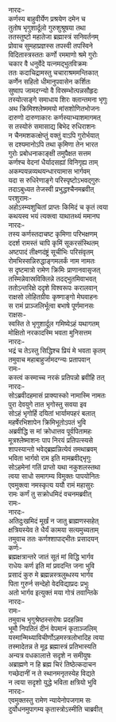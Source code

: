 नारदः-  
कर्णस्य बाहुवीर्येण प्रश्रयेण दमेन च  
तुतोष भृगुशार्दूलो गुरुशुश्रूषया तथा  
ततस्तुष्टो महातेजा ब्रह्मास्त्रं सनिवर्तनम्  
प्रोवाच सुमहाप्रज्ञस्स तपस्वी तपस्विने  
विदितास्त्रस्ततः कर्णो रममाणो श्रमे गुरोः  
चकार वै धनुर्वेदे यत्नमद्भुतविक्रमः  
ततः कदाचिद्रामस्तु चचाराश्रममन्तिकात्  
कर्णेन सहितो धीमानुपवासेन कर्शितः  
सुष्वाप जामदग्न्यो वै विस्रम्भोत्पन्नसौहृदः  
तस्योत्सङ्गे समाधाय शिरः क्लान्तमना भृगुः  
अथ क्रिमिश्श्लेष्ममयो मांसशोणितभोजनः  
दारुणो दारुणाकारः कर्णस्याभ्याशमागमत्  
स तस्योरुं समासाद्य बिभेद रुधिराशनः  
न चैनमशकत्क्षेप्तुं वक्तुं वाऽपि गुरोर्भयात्  
स दश्यमानोऽपि तथा कृमिणा तेन भारत  
गुरोः प्रबोधनाकाङ्क्षी तमुपैक्षत सत्तम  
कर्णश्च वेदनां धैर्यादसह्यां विनिगृह्य ताम्  
अकम्पयन्नव्यथयन्धारयामास भार्गवम्  
यदा स रुधिरेणाङ्गे परिस्पृष्टोऽभवद्गुरुः  
तदाऽबुध्यत तेजस्वी प्रभुद्धश्चैनमब्रवीत्  
परशुरामः-  
अहोऽस्म्यशुचितां प्राप्तः किमिदं च कृतं त्वया  
कथयस्व भयं त्यक्त्वा याथातथ्यं ममानघ  
नारदः-  
तस्य कर्णस्तदाचष्ट कृमिणा परिभक्षणम्  
ददर्श रामस्तं चापि कृमिं सूकरसंस्थितम्  
अष्टपादं तीक्ष्णदंष्ट्रं सूचीभिः परिसंवृतम्  
रोमभिस्सन्निरुद्धाङ्गमलर्कं नाम नामतः  
स दृष्टमात्रो रामेण क्रिमिः प्राणानवासृजत्  
तस्मिन्नेवास्रविक्लिन्ने तदद्भुतमिवाभवत्  
ततोऽन्तरिक्षे ददृशे विश्वरूपः करालवान्  
राक्षसो लोहितग्रीवः कृष्णाङ्गो मेघवाहनः  
स रामं प्राञ्जलिर्भूत्वा बभाषे पूर्णमानसः  
राक्षसः-  
स्वस्ति ते भृगुशार्दूल गमिष्येऽहं यथागतम्  
मोक्षितो नरकादस्मि भवता मुनिसत्तम  
नारदः-  
भद्रं च तेऽस्तु सिद्धिश्च प्रियं मे भवता कृतम्  
तमुवाच महाबाहुर्जामदग्न्यः प्रतापवान्  
रामः-  
कस्त्वं कस्माच्च नरकं प्रतिपन्नो ब्रवीहि तत्  
नारदः-  
सोऽब्रवीदहमासं प्राक्यास्को नामास्मि नामतः  
पुरा देवयुगे तात भृगोस्तु सवया इव  
सोऽहं भृगोर्हि दयितां भार्यामपहरं बलात्  
महर्षेरभिशापेन क्रिमिभूतोऽपतं भुवि  
अब्रवीद्धि स मां क्रोधात्तव पूर्वपितामहः  
मूत्रश्लेष्माशनः पाप निरयं प्रतिपत्स्यसे  
शापस्यान्तो भवेद्ब्रह्मन्नित्येवं तमथाब्रवम्  
भविता भार्गवो राम इति मामब्रवीद्भृगुः  
सोऽहमेनां गतिं प्राप्तो यथा नकुशलस्तथा  
त्वया साधो समागम्य विमुक्तः पापयोनितः  
एवमुक्त्वा नमस्कृत्य ययौ रामं महासुरः  
रामः कर्णं तु सक्रोधमिदं वचनमब्रवीत्  
रामः-  
नारदः-  
अतिदुःखमिदं मूर्खं न जातु ब्राह्मणस्सहेत्  
क्षत्रियस्येव ते धैर्यं कामया सत्यमुच्यताम्  
तमुवाच ततः कर्णश्शापाद्भीतः प्रसादयन्  
कर्णः-  
ब्रह्मक्षत्रान्तरे जातं सूतं मां विद्धि भार्गव  
राधेयः कर्ण इति मां प्रवदन्ति जना भुवि  
प्रसादं कुरु मे ब्रह्मन्नस्त्रलुब्धस्य भार्गव  
पिता गुरुर्न सन्देहो वेदविद्याप्रदः प्रभुः  
अतो भार्गव इत्युक्तं मया गोत्रं तवान्तिके  
नारदः-  
रामः-  
तमुवाच भृगुश्रेष्ठस्सरोषः प्रदहन्निव  
भूमौ निपतितं दीनं वेपमानं कृताञ्जलिम्  
यस्मान्मिथ्याविचीर्णोऽहमस्त्रलोभादिह त्वया  
तस्मादेतन्न ते मूढ ब्रह्मास्त्रं प्रतिभास्यति  
अन्यत्र वधकालात्ते सदृशे न समीयुषः  
अब्राह्मणे न हि ब्रह्म चिरं तिष्ठेत्कदाचन  
गच्छेदानीं न ते स्थानमनृतस्येह विद्यते  
न त्वया सदृशो युद्धे भविता क्षत्रियो भुवि  
नारदः-  
एवमुक्तस्तु रामेण न्यायेनोपजगाम सः  
दुर्योधनमुपागम्य कृतास्त्रोऽस्मीति चाब्रवीत्   
